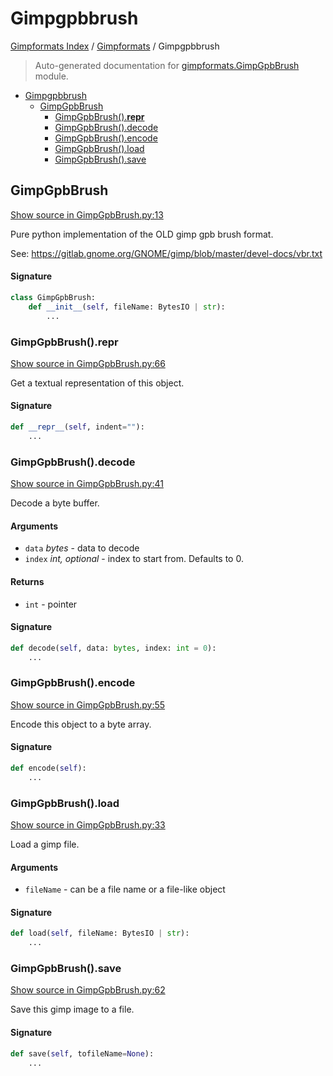 # Gimpgpbbrush

[Gimpformats Index](../README.md#gimpformats-index) /
[Gimpformats](./index.md#gimpformats) /
Gimpgpbbrush

> Auto-generated documentation for [gimpformats.GimpGpbBrush](../../../gimpformats/GimpGpbBrush.py) module.

- [Gimpgpbbrush](#gimpgpbbrush)
  - [GimpGpbBrush](#gimpgpbbrush)
    - [GimpGpbBrush().__repr__](#gimpgpbbrush()__repr__)
    - [GimpGpbBrush().decode](#gimpgpbbrush()decode)
    - [GimpGpbBrush().encode](#gimpgpbbrush()encode)
    - [GimpGpbBrush().load](#gimpgpbbrush()load)
    - [GimpGpbBrush().save](#gimpgpbbrush()save)

## GimpGpbBrush

[Show source in GimpGpbBrush.py:13](../../../gimpformats/GimpGpbBrush.py#L13)

Pure python implementation of the OLD gimp gpb brush format.

See:
 https://gitlab.gnome.org/GNOME/gimp/blob/master/devel-docs/vbr.txt

#### Signature

```python
class GimpGpbBrush:
    def __init__(self, fileName: BytesIO | str):
        ...
```

### GimpGpbBrush().__repr__

[Show source in GimpGpbBrush.py:66](../../../gimpformats/GimpGpbBrush.py#L66)

Get a textual representation of this object.

#### Signature

```python
def __repr__(self, indent=""):
    ...
```

### GimpGpbBrush().decode

[Show source in GimpGpbBrush.py:41](../../../gimpformats/GimpGpbBrush.py#L41)

Decode a byte buffer.

#### Arguments

- `data` *bytes* - data to decode
- `index` *int, optional* - index to start from. Defaults to 0.

#### Returns

- `int` - pointer

#### Signature

```python
def decode(self, data: bytes, index: int = 0):
    ...
```

### GimpGpbBrush().encode

[Show source in GimpGpbBrush.py:55](../../../gimpformats/GimpGpbBrush.py#L55)

Encode this object to a byte array.

#### Signature

```python
def encode(self):
    ...
```

### GimpGpbBrush().load

[Show source in GimpGpbBrush.py:33](../../../gimpformats/GimpGpbBrush.py#L33)

Load a gimp file.

#### Arguments

- `fileName` - can be a file name or a file-like object

#### Signature

```python
def load(self, fileName: BytesIO | str):
    ...
```

### GimpGpbBrush().save

[Show source in GimpGpbBrush.py:62](../../../gimpformats/GimpGpbBrush.py#L62)

Save this gimp image to a file.

#### Signature

```python
def save(self, tofileName=None):
    ...
```